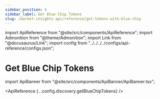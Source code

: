```yaml
---
sidebar_position: 5
sidebar_label: Get Blue Chip Tokens
slug: /market-insights-api/reference/get-tokens-with-blue-chip
---
```


import ApiReference from "@site/src/components/ApiReference";
import Admonition from "@theme/Admonition";
import Link from "@docusaurus/Link";
import config from "../../../../configs/api-reference/configs.json";

# Get Blue Chip Tokens

import ApiBanner from "@site/src/components/ApiBanner/ApiBanner.tsx";

<ApiBanner
  customText="Get access to the Discovery API"
  customButtonText="Contact Sales"
  customButtonLink="https://moralis.io/api/discovery/"
/>

<ApiReference {...config.discovery.getBlueChipTokens} />
